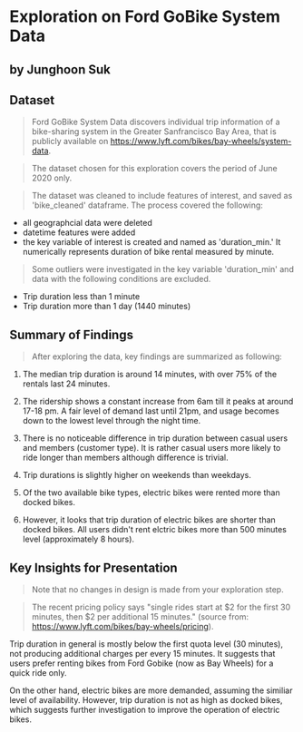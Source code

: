 # Exploration on Ford  GoBike System Data
## by Junghoon Suk


## Dataset

> Ford GoBike System Data discovers individual trip information of a bike-sharing system 
in the Greater Sanfrancisco Bay Area, that is publicly available on https://www.lyft.com/bikes/bay-wheels/system-data. 

> The dataset chosen for this exploration covers the period of June 2020 only. 

> The dataset was cleaned to include features of interest, and saved as 'bike_cleaned' dataframe. 
The process covered the following:   

- all geographcial data were deleted 
- datetime features were added
- the key variable of interest is created and named as 'duration_min.' 
It numerically represents duration of bike rental measured by minute.

> Some outliers were investigated in the key variable 'duration_min' and data with the following conditions are excluded.

- Trip duration less than 1 minute
- Trip duration more than 1 day (1440 minutes)


## Summary of Findings

> After exploring the data, key findings are summarized as following:

1. The median trip duration is around 14 minutes, with over 75% of the rentals last 24 minutes.

2. The ridership shows a constant increase from 6am till it peaks at around 17-18 pm. 
A fair level of demand last until 21pm, and usage becomes down to the lowest level through the night time.

3. There is no noticeable difference in trip duration between casual users and members (customer type). 
It is rather casual users more likely to ride longer than members although difference is trivial. 

4. Trip durations is slightly higher on weekends than weekdays.

4. Of the two available bike types, electric bikes were rented more than docked bikes. 

5. However, it looks that trip duration of electric bikes are shorter than docked bikes. 
All users didn't rent elctric bikes more than 500 minutes level (approximately 8 hours).


## Key Insights for Presentation

> Note that no changes in design is made from your exploration step.

> The recent pricing policy says "single rides start at $2 for the first 30 minutes, then $2 per additional 15 minutes." 
(source from: https://www.lyft.com/bikes/bay-wheels/pricing).

Trip duration in general is mostly below the first quota level (30 minutes), not producing additional charges per every 15 minutes. 
It suggests that users prefer renting bikes from Ford Gobike (now as Bay Wheels) for a quick ride only.

On the other hand, electric bikes are more demanded, assuming the similiar level of availability. 
However, trip duration is not as high as docked bikes, which suggests further investigation to improve the operation of electric bikes.









